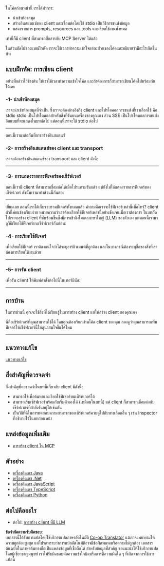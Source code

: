 <!--
CO_OP_TRANSLATOR_METADATA:
{
  "original_hash": "4cc245e2f4ea5db5e2b8c2cd1dadc4b4",
  "translation_date": "2025-07-13T18:15:55+00:00",
  "source_file": "03-GettingStarted/02-client/README.md",
  "language_code": "th"
}
-->
ในโค้ดก่อนหน้านี้ เราได้ทำการ:

- นำเข้าห้องสมุด
- สร้างอินสแตนซ์ของ client และเชื่อมต่อโดยใช้ stdio เป็นวิธีการขนส่งข้อมูล
- แสดงรายการ prompts, resources และ tools และเรียกใช้งานทั้งหมด

เท่านี้ก็มี client ที่สามารถสื่อสารกับ MCP Server ได้แล้ว

ในส่วนถัดไปของแบบฝึกหัด เราจะใช้เวลาทำความเข้าใจแต่ละส่วนของโค้ดและอธิบายว่ามีอะไรเกิดขึ้นบ้าง

## แบบฝึกหัด: การเขียน client

อย่างที่กล่าวไว้ข้างต้น ให้เราใช้เวลาทำความเข้าใจโค้ด และถ้าต้องการก็สามารถเขียนโค้ดไปพร้อมกันได้เลย

### -1- นำเข้าห้องสมุด

เราจะนำเข้าห้องสมุดที่จำเป็น ซึ่งเราจะต้องอ้างอิงถึง client และโปรโตคอลการขนส่งที่เราเลือกใช้ คือ stdio stdio เป็นโปรโตคอลสำหรับสิ่งที่รันบนเครื่องของคุณเอง ส่วน SSE เป็นโปรโตคอลการขนส่งอีกแบบที่จะแสดงในบทถัดไป แต่ตอนนี้เราจะใช้ stdio ต่อไป

---

ตอนนี้เรามาต่อกันที่การสร้างอินสแตนซ์

### -2- การสร้างอินสแตนซ์ของ client และ transport

เราจะต้องสร้างอินสแตนซ์ของ transport และ client ดังนี้:

---

### -3- การแสดงรายการฟีเจอร์ของเซิร์ฟเวอร์

ตอนนี้เรามี client ที่สามารถเชื่อมต่อได้เมื่อโปรแกรมรันแล้ว แต่ยังไม่ได้แสดงรายการฟีเจอร์ของเซิร์ฟเวอร์ ดังนั้นเรามาทำส่วนนี้กันต่อ:

---

เยี่ยมเลย ตอนนี้เราได้เก็บรวบรวมฟีเจอร์ทั้งหมดแล้ว คำถามคือเราจะใช้ฟีเจอร์เหล่านี้เมื่อไหร่? client ตัวนี้ค่อนข้างเรียบง่าย หมายความว่าเราต้องเรียกใช้ฟีเจอร์เหล่านี้อย่างชัดเจนเมื่อเราต้องการ ในบทถัดไปเราจะสร้าง client ที่ซับซ้อนขึ้นซึ่งมีการเข้าถึงโมเดลภาษาใหญ่ (LLM) ของตัวเอง แต่ตอนนี้เรามาดูวิธีเรียกใช้ฟีเจอร์บนเซิร์ฟเวอร์กันก่อน:

### -4- การเรียกใช้ฟีเจอร์

เพื่อเรียกใช้ฟีเจอร์ เราต้องแน่ใจว่าได้ระบุอาร์กิวเมนต์ที่ถูกต้อง และในบางกรณีต้องระบุชื่อของสิ่งที่เราต้องการเรียกใช้งานด้วย

---

### -5- การรัน client

เพื่อรัน client ให้พิมพ์คำสั่งต่อไปนี้ในเทอร์มินัล:

---

## การบ้าน

ในการบ้านนี้ คุณจะใช้สิ่งที่ได้เรียนรู้ในการสร้าง client แต่ให้สร้าง client ของคุณเอง

นี่คือเซิร์ฟเวอร์ที่คุณสามารถใช้ได้ โดยคุณต้องเรียกผ่านโค้ด client ของคุณ ลองดูว่าคุณสามารถเพิ่มฟีเจอร์ให้เซิร์ฟเวอร์นี้ให้ดูน่าสนใจขึ้นได้ไหม

---

## แนวทางแก้ไข

[แนวทางแก้ไข](./solution/README.md)

## สิ่งสำคัญที่ควรจดจำ

สิ่งสำคัญที่ควรจดจำในบทนี้เกี่ยวกับ client มีดังนี้:

- สามารถใช้เพื่อค้นหาและเรียกใช้ฟีเจอร์บนเซิร์ฟเวอร์ได้
- สามารถเริ่มเซิร์ฟเวอร์พร้อมกับเริ่มตัวเองได้ (เหมือนในบทนี้) แต่ client ก็สามารถเชื่อมต่อกับเซิร์ฟเวอร์ที่กำลังรันอยู่ได้เช่นกัน
- เป็นวิธีที่ดีในการทดสอบความสามารถของเซิร์ฟเวอร์ควบคู่ไปกับทางเลือกอื่น ๆ เช่น Inspector ที่อธิบายไว้ในบทก่อนหน้า

## แหล่งข้อมูลเพิ่มเติม

- [การสร้าง client ใน MCP](https://modelcontextprotocol.io/quickstart/client)

## ตัวอย่าง

- [เครื่องคิดเลข Java](../samples/java/calculator/README.md)
- [เครื่องคิดเลข .Net](../../../../03-GettingStarted/samples/csharp)
- [เครื่องคิดเลข JavaScript](../samples/javascript/README.md)
- [เครื่องคิดเลข TypeScript](../samples/typescript/README.md)
- [เครื่องคิดเลข Python](../../../../03-GettingStarted/samples/python)

## ต่อไปคืออะไร

- ต่อไป: [การสร้าง client ที่มี LLM](../03-llm-client/README.md)

**ข้อจำกัดความรับผิดชอบ**:  
เอกสารนี้ได้รับการแปลโดยใช้บริการแปลภาษาอัตโนมัติ [Co-op Translator](https://github.com/Azure/co-op-translator) แม้เราจะพยายามให้ความถูกต้องสูงสุด แต่โปรดทราบว่าการแปลอัตโนมัติอาจมีข้อผิดพลาดหรือความไม่ถูกต้อง เอกสารต้นฉบับในภาษาต้นทางถือเป็นแหล่งข้อมูลที่เชื่อถือได้ สำหรับข้อมูลที่สำคัญ ขอแนะนำให้ใช้บริการแปลโดยผู้เชี่ยวชาญมนุษย์ เราไม่รับผิดชอบต่อความเข้าใจผิดหรือการตีความผิดใด ๆ ที่เกิดจากการใช้การแปลนี้